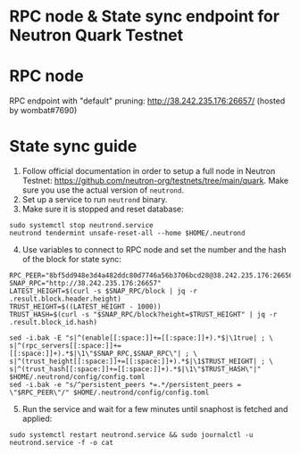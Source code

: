 # RPC node & State sync endpoint for Neutron Quark Testnet
# RPC node

RPC endpoint with "default" pruning: http://38.242.235.176:26657/ (hosted by wombat#7690)

# State sync guide

1. Follow official documentation in order to setup a full node in Neutron Testnet: https://github.com/neutron-org/testnets/tree/main/quark.
Make sure you use the actual version of ``neutrond``.
2. Set up a service to run ``neutrond`` binary.
3. Make sure it is stopped and reset database:
```
sudo systemctl stop neutrond.service
neutrond tendermint unsafe-reset-all --home $HOME/.neutrond
```
4. Use variables to connect to RPC node and set the number and the hash of the block for state sync:
```
RPC_PEER="8bf5dd948e3d4a482ddc80d7746a56b3706bcd28@38.242.235.176:26656"
SNAP_RPC="http://38.242.235.176:26657"
LATEST_HEIGHT=$(curl -s $SNAP_RPC/block | jq -r .result.block.header.height)
TRUST_HEIGHT=$((LATEST_HEIGHT - 1000))
TRUST_HASH=$(curl -s "$SNAP_RPC/block?height=$TRUST_HEIGHT" | jq -r .result.block_id.hash)

sed -i.bak -E "s|^(enable[[:space:]]+=[[:space:]]+).*$|\1true| ; \
s|^(rpc_servers[[:space:]]+=[[:space:]]+).*$|\1\"$SNAP_RPC,$SNAP_RPC\"| ; \
s|^(trust_height[[:space:]]+=[[:space:]]+).*$|\1$TRUST_HEIGHT| ; \
s|^(trust_hash[[:space:]]+=[[:space:]]+).*$|\1\"$TRUST_HASH\"|" $HOME/.neutrond/config/config.toml
sed -i.bak -e "s/^persistent_peers *=.*/persistent_peers = \"$RPC_PEER\"/" $HOME/.neutrond/config/config.toml
```
5. Run the service and wait for a few minutes until snaphost is fetched and applied:
```
sudo systemctl restart neutrond.service && sudo journalctl -u neutrond.service -f -o cat
```
